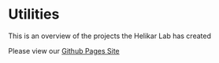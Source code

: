 # Utilities

This is an overview of the projects the Helikar Lab has created

Please view our [Github Pages Site](https://helikarlab.github.io/utilities)
